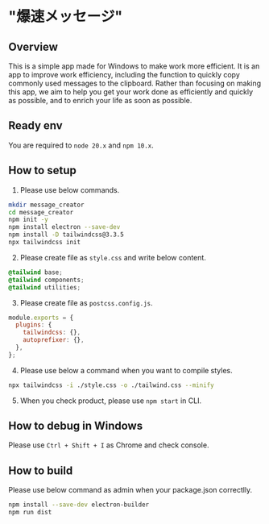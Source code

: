 # "爆速メッセージ"
## Overview
This is a simple app made for Windows to make work more efficient. It is an app to improve work efficiency, including the function to quickly copy commonly used messages to the clipboard. Rather than focusing on making this app, we aim to help you get your work done as efficiently and quickly as possible, and to enrich your life as soon as possible.

## Ready env
You are required to `node 20.x` and `npm 10.x`.

## How to setup
1. Please use below commands.
```sh
mkdir message_creator
cd message_creator
npm init -y
npm install electron --save-dev
npm install -D tailwindcss@3.3.5
npx tailwindcss init
```

2. Please create file as `style.css` and write below content.
```CSS
@tailwind base;
@tailwind components;
@tailwind utilities;
```

3. Please create file as `postcss.config.js`.
```js
module.exports = {
  plugins: {
    tailwindcss: {},
    autoprefixer: {},
  },
};
```

4. Please use below a command when you want to compile styles.
```sh
npx tailwindcss -i ./style.css -o ./tailwind.css --minify
```

5. When you check product, please use `npm start` in CLI.

## How to debug in Windows
Please use `Ctrl + Shift + I` as Chrome and check console.

## How to build
Please use below command as admin when your package.json correctlly.
```sh
npm install --save-dev electron-builder
npm run dist
```